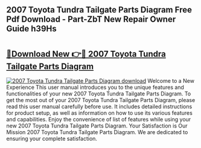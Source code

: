 ## 2007 Toyota Tundra Tailgate Parts Diagram Free Pdf Download - Part-ZbT New Repair Owner Guide h39Hs

# <h2><a href="http://dftpfl.blite.top/?on=2007+Toyota+Tundra+Tailgate+Parts+Diagram">🔗Download New 👉🔴 2007 Toyota Tundra Tailgate Parts Diagram</a></h2>

[![2007 Toyota Tundra Tailgate Parts Diagram download](https://i.imgur.com/lujVjoI.png)](http://dftpfl.blite.top/?on=2007+Toyota+Tundra+Tailgate+Parts+Diagram)
Welcome to a New Experience This user manual introduces you to the unique features and functionalities of your new 2007 Toyota Tundra Tailgate Parts Diagram. To get the most out of your 2007 Toyota Tundra Tailgate Parts Diagram, please read this user manual carefully before use. It includes detailed instructions for product setup, as well as information on how to use its various features and capabilities. Enjoy the convenience of list of features while using your new 2007 Toyota Tundra Tailgate Parts Diagram. Your Satisfaction is Our Mission 2007 Toyota Tundra Tailgate Parts Diagram. We are dedicated to ensuring your complete satisfaction.
